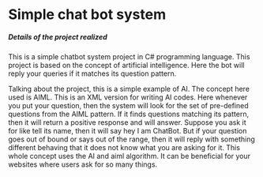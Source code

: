 # Simple chat bot system

##### Details of the project realized

This is a simple chatbot system project in C# programming language. This project is based on the concept of artificial intelligence. Here the bot will reply your queries if it matches its question pattern.

Talking about the project, this is a simple example of AI. The concept here used is AIML. This is an XML version for writing AI codes. Here whenever you put your question, then the system will look for the set of pre-defined questions from the AIML pattern. If it finds questions matching its pattern, then it will return a positive response and will answer. Suppose you ask it for like tell its name, then it will say hey I am ChatBot. But if your question goes out of bound or says out of the range, then it will reply with something different behaving that it does not know what you are asking for it. This whole concept uses the AI and aiml algorithm. It can be beneficial for your websites where users ask for so many things.

